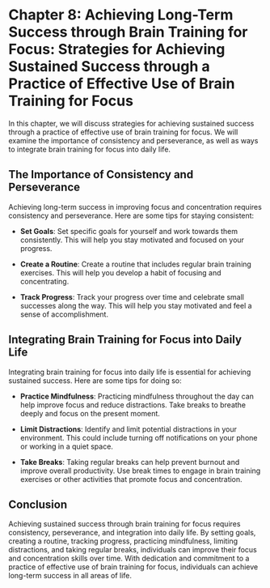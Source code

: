 Chapter 8: Achieving Long-Term Success through Brain Training for Focus: Strategies for Achieving Sustained Success through a Practice of Effective Use of Brain Training for Focus
===================================================================================================================================================================================

In this chapter, we will discuss strategies for achieving sustained success through a practice of effective use of brain training for focus. We will examine the importance of consistency and perseverance, as well as ways to integrate brain training for focus into daily life.

The Importance of Consistency and Perseverance
----------------------------------------------

Achieving long-term success in improving focus and concentration requires consistency and perseverance. Here are some tips for staying consistent:

* **Set Goals**: Set specific goals for yourself and work towards them consistently. This will help you stay motivated and focused on your progress.

* **Create a Routine**: Create a routine that includes regular brain training exercises. This will help you develop a habit of focusing and concentrating.

* **Track Progress**: Track your progress over time and celebrate small successes along the way. This will help you stay motivated and feel a sense of accomplishment.

Integrating Brain Training for Focus into Daily Life
----------------------------------------------------

Integrating brain training for focus into daily life is essential for achieving sustained success. Here are some tips for doing so:

* **Practice Mindfulness**: Practicing mindfulness throughout the day can help improve focus and reduce distractions. Take breaks to breathe deeply and focus on the present moment.

* **Limit Distractions**: Identify and limit potential distractions in your environment. This could include turning off notifications on your phone or working in a quiet space.

* **Take Breaks**: Taking regular breaks can help prevent burnout and improve overall productivity. Use break times to engage in brain training exercises or other activities that promote focus and concentration.

Conclusion
----------

Achieving sustained success through brain training for focus requires consistency, perseverance, and integration into daily life. By setting goals, creating a routine, tracking progress, practicing mindfulness, limiting distractions, and taking regular breaks, individuals can improve their focus and concentration skills over time. With dedication and commitment to a practice of effective use of brain training for focus, individuals can achieve long-term success in all areas of life.
